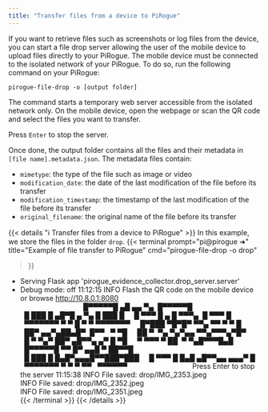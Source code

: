 ```yaml
---
title: "Transfer files from a device to PiRogue"
---
```


If you want to retrieve files such as screenshots or log files from the device, you can start a file drop server allowing the user of the mobile device to upload files directly to your PiRogue. The mobile device must be connected to the isolated network of your PiRogue. 
To do so, run the following command on your PiRogue:
```shell {title="Start the file drop server"}
pirogue-file-drop -o [output folder]
```

The command starts a temporary web server accessible from the isolated network only. On the mobile device, open the webpage or scan the QR code and select the files you want to transfer.

Press `Enter` to stop the server. 

Once done, the output folder contains all the files and their metadata in `[file name].metadata.json`. The metadata files contain:
* `mimetype`: the type of the file such as image or video
* `modification_date`: the date of the last modification of the file before its transfer
* `modification_timestamp`: the timestamp of the last modification of the file before its transfer
* `original_filename`: the original name of the file before its transfer

{{< details "ℹ️ Transfer files from a device to PiRogue" >}}
In this example, we store the files in the folder `drop`.
{{< terminal 
prompt="pi@pirogue ➜" 
title="Example of file transfer to PiRogue"
cmd="pirogue-file-drop -o drop" 
>}}
 * Serving Flask app 'pirogue_evidence_collector.drop_server.server'
 * Debug mode: off
11:12:15 INFO     Flash the QR code on the mobile device or browse http://10.8.0.1:8080                            
                             
  █▀▀▀▀▀█ ▄█ ▄▄ ▀▄  █▀▀▀▀▀█  
  █ ███ █ ▄█▀█ ▄ ▀▄ █ ███ █  
  █ ▀▀▀ █ ▄ █ ▀▀▀▄  █ ▀▀▀ █  
  ▀▀▀▀▀▀▀ ▀ ▀ █ ▀ ▀ ▀▀▀▀▀▀▀  
  █▀███ ▀█▀█▀ ▀▀▄ ▀▀ ▀ ▀ █   
  ██▀ ▄▄▀▄██▄█▀  █▀▀   ▀ ▀█  
  ██ ▀  ▀▄ ▀▄▀▄▄ ▀▀▄▀▀▀▄▀█▀  
  █ ▀ ▀▄▀ ██▀ ▄█▀▀▄ ▄▀ █ ▀█  
  ▀ ▀▀▀ ▀ ██  ▀ ▀▄█▀▀▀█▄█    
  █▀▀▀▀▀█ ▀▀ █▀ ▄▄█ ▀ ██▀▀█  
  █ ███ █ █▄█▀▄▄▄█▀▀███▀███  
  █ ▀▀▀ █ █▄█ ▄█▀▀▄▄ ▄▄▄▀ █  
  ▀▀▀▀▀▀▀ ▀ ▀ ▀ ▀▀   ▀▀▀▀▀▀  
                             
Press Enter to stop the server
11:15:38 INFO     File saved: drop/IMG_2353.jpeg                                                                   
         INFO     File saved: drop/IMG_2352.jpeg                                                                   
         INFO     File saved: drop/IMG_2351.jpeg   
{{< /terminal >}}
{{< /details >}}


